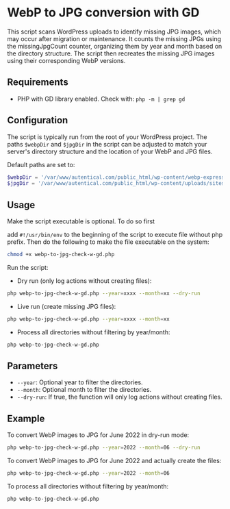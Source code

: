 # WebP to JPG conversion with GD

This script scans WordPress uploads to identify missing JPG images, which may occur after migration or maintenance. It counts the missing JPGs using the missingJpgCount counter, organizing them by year and month based on the directory structure. The script then recreates the missing JPG images using their corresponding WebP versions.

## Requirements

- PHP with GD library enabled. Check with: `php -m | grep gd`

## Configuration

The script is typically run from the root of your WordPress project. The paths `$webpDir` and `$jpgDir` in the script can be adjusted to match your server's directory structure and the location of your WebP and JPG files.

Default paths are set to:
```php
$webpDir = '/var/www/autentical.com/public_html/wp-content/webp-express/webp-images/doc-root/wp-content/uploads/sites/42';
$jpgDir = '/var/www/autentical.com/public_html/wp-content/uploads/sites/42';
```

## Usage

Make the script executable is optional. To do so first 

add `#!/usr/bin/env` to the beginning of the script to execute file without php prefix. Then do the following to make the file executable on the system:
```sh
chmod +x webp-to-jpg-check-w-gd.php
```

Run the script:

- Dry run (only log actions without creating files):
```sh
php webp-to-jpg-check-w-gd.php --year=xxxx --month=xx --dry-run
```

- Live run (create missing JPG files):
```sh
php webp-to-jpg-check-w-gd.php --year=xxxx --month=xx
```

- Process all directories without filtering by year/month:
```sh
php webp-to-jpg-check-w-gd.php
```

## Parameters

- `--year`: Optional year to filter the directories.
- `--month`: Optional month to filter the directories.
- `--dry-run`: If true, the function will only log actions without creating files.

## Example

To convert WebP images to JPG for June 2022 in dry-run mode:
```sh
php webp-to-jpg-check-w-gd.php --year=2022 --month=06 --dry-run
```

To convert WebP images to JPG for June 2022 and actually create the files:
```sh
php webp-to-jpg-check-w-gd.php --year=2022 --month=06
```

To process all directories without filtering by year/month:
```sh
php webp-to-jpg-check-w-gd.php
```
